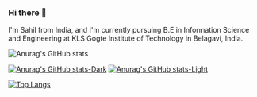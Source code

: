### Hi there 👋

I'm Sahil from India, and I'm currently pursuing B.E in Information Science and Engineering at KLS Gogte Institute of Technology in Belagavi, India.

![Anurag's GitHub stats](https://github-readme-stats.vercel.app/api?username=infinity-962&show_icons=true)

[![Anurag's GitHub stats-Dark](https://github-readme-stats.vercel.app/api?username=infinity-962&show_icons=true&theme=dark#gh-dark-mode-only)](https://github.com/anuraghazra/github-readme-stats#gh-dark-mode-only)
[![Anurag's GitHub stats-Light](https://github-readme-stats.vercel.app/api?username=infinity-962&show_icons=true&theme=default#gh-light-mode-only)](https://github.com/anuraghazra/github-readme-stats#gh-light-mode-only)

[![Top Langs](https://github-readme-stats.vercel.app/api/top-langs/?username=infinity-962&show_icons=true&theme=dark#gh-dark-mode-only)](https://github.com/anuraghazra/github-readme-stats#gh-dark-mode-only)

